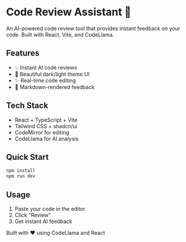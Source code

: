 # Code Review Assistant 🚀

An AI-powered code review tool that provides instant feedback on your code. Built with React, Vite, and CodeLlama.



## Features
- 💡 Instant AI code reviews
- 🎨 Beautiful dark/light theme UI
- ✨ Real-time code editing
- 📝 Markdown-rendered feedback

## Tech Stack
- React + TypeScript + Vite
- Tailwind CSS + shadcn/ui
- CodeMirror for editing
- CodeLlama for AI analysis

## Quick Start
```bash
npm install
npm run dev
```

## Usage
1. Paste your code in the editor
2. Click "Review"
3. Get instant AI feedback

Built with ❤️ using CodeLlama and React

